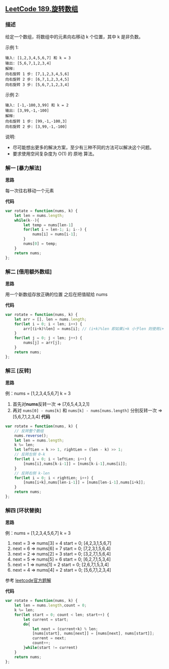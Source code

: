 ## [LeetCode 189.旋转数组](https://leetcode-cn.com/problems/rotate-array)
### 描述

给定一个数组，将数组中的元素向右移动 k 个位置，其中 k 是非负数。

示例 1:
```
输入: [1,2,3,4,5,6,7] 和 k = 3
输出: [5,6,7,1,2,3,4]
解释:
向右旋转 1 步: [7,1,2,3,4,5,6]
向右旋转 2 步: [6,7,1,2,3,4,5]
向右旋转 3 步: [5,6,7,1,2,3,4]
```
示例 2:
```
输入: [-1,-100,3,99] 和 k = 2
输出: [3,99,-1,-100]
解释: 
向右旋转 1 步: [99,-1,-100,3]
向右旋转 2 步: [3,99,-1,-100]
```
说明:

- 尽可能想出更多的解决方案，至少有三种不同的方法可以解决这个问题。
- 要求使用空间复杂度为 O(1) 的 原地 算法。

### 解一 [暴力解法]
**思路**

每一次往右移动一个元素

**代码**
```Javascript 
var rotate = function(nums, k) {
    let len = nums.length;
    while(k--){
        let temp = nums[len-1]
        for(let i = len-1; i; i--) {
            nums[i] = nums[i-1];
        }
        nums[0] = temp;
    }
    return nums;
};

```

### 解二 [借用额外数组]
**思路**

用一个新数组存放正确的位置 之后在把值赋给 nums

**代码**
```Javascript 
var rotate = function(nums, k) {
    let arr = [], len = nums.length;
    for(let i = 0; i < len; i++) {
        arr[(i+k)%len] = nums[i]; // (i+k)%len 即如果i+k 小于len 则使用i+k当作索引 如果大于获等于len 则用余数当作索引即右侧要移动到左侧的部分
    }
    for(let j = 0; j < len; j++) {
        nums[j] = arr[j];
    }
    return nums;
};
```

### 解三 [反转]
**思路**

例：nums = [1,2,3,4,5,6,7]  k = 3
1. 首先对**nums**反转一次 => [7,6,5,4,3,2,1]
2. 再对 ```nums[0] - nums[k]``` 和 ```nums[k] - nums[nums.length]``` 分别反转一次 => [5,6,7,1,2,3,4]
**代码**
```Javascript 
var rotate = function(nums, k) {
    // 反转整个数组
    nums.reverse();
    let len = nums.length;
    k %= len;
    let leftLen = k >> 1, rightLen = (len - k) >> 1; 
    // 反转左侧 0-k
    for(let i = 0; i < leftLen; i++) {
        [nums[i],nums[k-i-1]] = [nums[k-i-1],nums[i]];
    }
    // 反转右侧 k-len
    for(let i = 0; i < rightLen; i++) {
        [nums[i+k],nums[len-i-1]] = [nums[len-i-1],nums[i+k]];
    }
    return nums;
};
```
### 解四 [环状替换]
**思路**

例：nums = [1,2,3,4,5,6,7]  k = 3
1. next = 3 => nums[3] = 4 start = 0; [4,2,3,1,5,6,7]
2. next = 6 => nums[6] = 7 start = 0; [7,2,3,1,5,6,4]
3. next = 2 => nums[2] = 3 start = 0; [3,2,7,1,5,6,4]
4. next = 5 => nums[5] = 6 start = 0; [6,2,7,1,5,3,4]
5. next = 1 => nums[1] = 2 start = 0; [2,6,7,1,5,3,4]
6. next = 4 => nums[4] = 2 start = 0; [5,6,7,1,2,3,4]

参考 [leetcode官方题解](https://leetcode-cn.com/problems/rotate-array/solution/xuan-zhuan-shu-zu-by-leetcode/)

**代码**
```Javascript 
var rotate = function(nums, k) {
    let len = nums.length,count = 0;
    k %= len;
    for(let start = 0; count < len; start++) {
        let current = start;
        do{
            let next = (current+k) % len;
            [nums[start], nums[next]] = [nums[next], nums[start]];
            current = next;
            count++;
        }while(start != current)
    }
    return nums;
};
```
